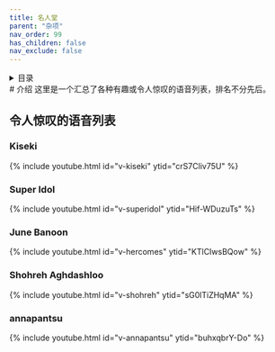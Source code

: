 ```yaml
---
title: 名人堂
parent: "杂项"
nav_order: 99
has_children: false
nav_exclude: false
---
```

<details closed markdown="block">
  <summary>
    目录
  </summary>
{: .text-delta }
1. 目录
{:toc}
</details>
# 介绍
这里是一个汇总了各种有趣或令人惊叹的语音列表，排名不分先后。

## 令人惊叹的语音列表
### Kiseki
{% include youtube.html id="v-kiseki" ytid="crS7Cliv75U" %}
### Super Idol
{% include youtube.html id="v-superidol" ytid="Hif-WDuzuTs" %}
### June Banoon
{% include youtube.html id="v-hercomes" ytid="KTlCIwsBQow" %}
### Shohreh Aghdashloo
{% include youtube.html id="v-shohreh" ytid="sG0lTiZHqMA" %}
### annapantsu
{% include youtube.html id="v-annapantsu" ytid="buhxqbrY-Do" %}





<!--  -->
